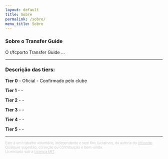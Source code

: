 ```yaml
---
layout: default
title: Sobre
permalink: /sobre/
menu_title: Sobre
---
```


### Sobre o Transfer Guide
O r/fcporto Transfer Guide ...

___

### Descrição das tiers:

**Tier 0** - Oficial - Confirmado pelo clube

**Tier 1** - -

**Tier 2** - -

**Tier 3** - -

**Tier 4** - -

**Tier 5** - -

___

<p style="font-size: 0.70rem; color: #ccc;">
  Este é um trabalho voluntário, independente e sem fins lucrativos, da autoria do <a href="https://www.reddit.com/r/fcporto" target="_blank" style="color: #ccc; text-decoration: underline;">r/fcporto</a>. Qualquer sugestão, correção ou contribuição é bem-vinda.<br>
  Licenciado sob a <a href="{{ site.baseurl }}/LICENSE" target="_blank" style="color: #ccc; text-decoration: underline;">Licença MIT</a>.
</p>
